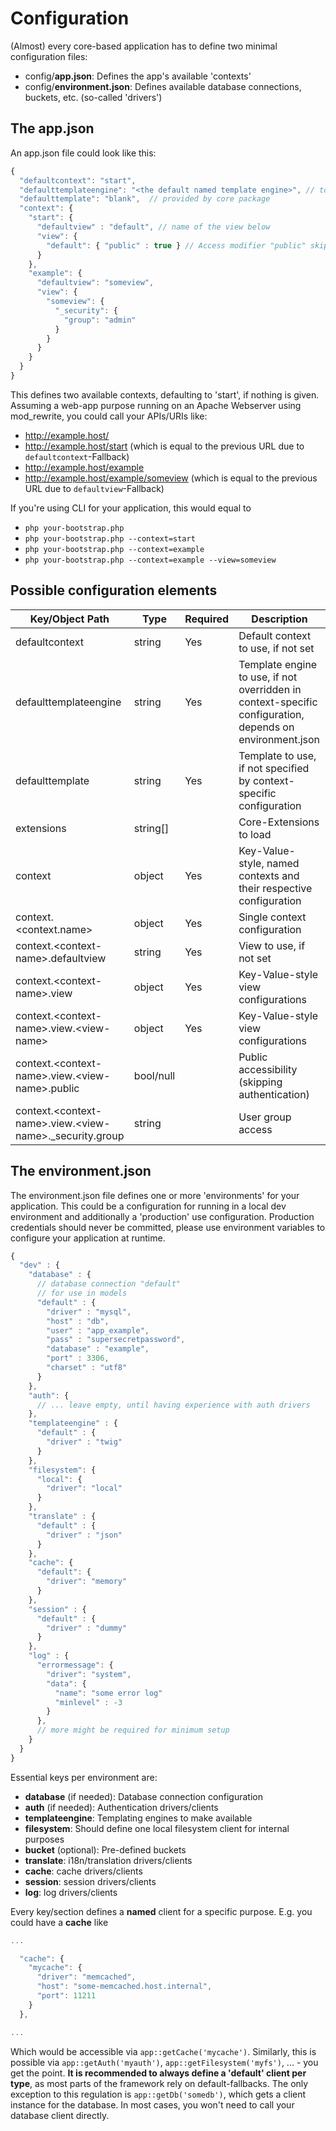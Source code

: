 # Configuration

(Almost) every core-based application has to define two minimal configuration files:

* config/**app.json**: Defines the app's available 'contexts'
* config/**environment.json**: Defines available database connections, buckets, etc. (so-called 'drivers')

## The app.json

An app.json file could look like this:
~~~js
{
  "defaultcontext": "start",
  "defaulttemplateengine": "<the default named template engine>", // to be configured in environment.json
  "defaulttemplate": "blank",  // provided by core package
  "context": {
    "start": {
      "defaultview" : "default", // name of the view below
      "view": {
        "default": { "public" : true } // Access modifier "public" skips authentication steps
      }
    },
    "example": {
      "defaultview": "someview",
      "view": {
        "someview": {
          "_security": {
            "group": "admin"
          }
        }
      }
    }
  }
}
~~~

This defines two available contexts, defaulting to 'start', if nothing is given.
Assuming a web-app purpose running on an Apache Webserver using mod_rewrite, you could call your APIs/URIs like:
- http://example.host/
- http://example.host/start (which is equal to the previous URL due to `defaultcontext`-Fallback)
- http://example.host/example
- http://example.host/example/someview (which is equal to the previous URL due to `defaultview`-Fallback)

If you're using CLI for your application, this would equal to

- `php your-bootstrap.php`
- `php your-bootstrap.php --context=start`
- `php your-bootstrap.php --context=example`
- `php your-bootstrap.php --context=example --view=someview`

## Possible configuration elements

|Key/Object Path|Type|Required|Description     |
|---------------|----|--------|--------|
defaultcontext|string|Yes|Default context to use, if not set
defaulttemplateengine|string|Yes|Template engine to use, if not overridden in context-specific configuration, depends on environment.json
defaulttemplate|string|Yes|Template to use, if not specified by context-specific configuration
extensions|string[]||Core-Extensions to load
context|object|Yes|Key-Value-style, named contexts and their respective configuration
context.\<context.name\>|object|Yes|Single context configuration
context.\<context-name\>.defaultview|string|Yes|View to use, if not set
context.\<context-name\>.view|object|Yes|Key-Value-style view configurations
context.\<context-name\>.view.\<view-name\>|object|Yes|Key-Value-style view configurations
context.\<context-name\>.view.\<view-name\>.public|bool/null||Public accessibility (skipping authentication)
context.\<context-name\>.view.\<view-name\>._security.group|string||User group access

## The environment.json

The environment.json file defines one or more 'environments' for your application.
This could be a configuration for running in a local dev environment and additionally a 'production' use configuration.
Production credentials should never be committed, please use environment variables to configure your application at runtime.

```js
{
  "dev" : {
    "database" : {
      // database connection "default"
      // for use in models
      "default" : {
        "driver" : "mysql",
        "host" : "db",
        "user" : "app_example",
        "pass" : "supersecretpassword",
        "database" : "example",
        "port" : 3306,
        "charset" : "utf8"
      }
    },
    "auth": {
      // ... leave empty, until having experience with auth drivers
    },
    "templateengine" : {
      "default" : {
        "driver" : "twig"
      }
    },
    "filesystem": {
      "local": {
        "driver": "local"
      }
    },
    "translate" : {
      "default" : {
        "driver" : "json"
      }
    },
    "cache": {
      "default": {
        "driver": "memory"
      }
    },
    "session" : {
      "default" : {
        "driver" : "dummy"
      }
    },
    "log" : {
      "errormessage": {
        "driver": "system",
        "data": {
          "name": "some error log"
          "minlevel" : -3
        }
      },
      // more might be required for minimum setup
    }
  }
}
```

Essential keys per environment are:
* **database** (if needed): Database connection configuration
* **auth** (if needed): Authentication drivers/clients
* **templateengine**: Templating engines to make available
* **filesystem**: Should define one local filesystem client for internal purposes
* **bucket** (optional): Pre-defined buckets
* **translate**: i18n/translation drivers/clients
* **cache**: cache drivers/clients
* **session**: session drivers/clients
* **log**: log drivers/clients

Every key/section defines a **named** client for a specific purpose.
E.g. you could have a **cache** like
```js
...

  "cache": {
    "mycache": {
      "driver": "memcached",
      "host": "some-memcached.host.internal",
      "port": 11211
    }
  },

...
```

Which would be accessible via `app::getCache('mycache')`.
Similarly, this is possible via `app::getAuth('myauth')`, `app::getFilesystem('myfs')`, ... - you get the point.
**It is recommended to always define a 'default' client per type**, as most parts of the framework rely on default-fallbacks.
The only exception to this regulation is `app::getDb('somedb')`, which gets a client instance for the database.
In most cases, you won't need to call your database client directly.
